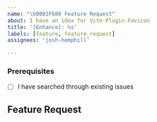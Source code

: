 ```yaml
---
name: "\U0001F680 Feature Request"
about: I have an idea for Vite-Plugin-Favicon
title: '[Enhance]: %s'
labels: [feature, feature_request]
assignees: 'josh-hemphill'

---
```


<!--

Have you read Vite-Plugin-Favicon's Code of Conduct? By filing an Issue, you are expected to comply with it, including treating everyone with respect: https://github.com/josh-hemphill/vite-plugin-favicon/.github/CODE_OF_CONDUCT.md

-->

### Prerequisites

  - [ ] I have searched through existing issues

## Feature Request

<!-- Please only describe one feature request in one single issue. -->

